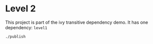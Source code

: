 Level 2
===

This project is part of the ivy transitive dependency demo.
It has one dependency: `level1`


```
./publish
```

